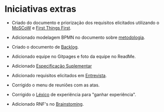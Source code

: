 # Iniciativas extras

- Criado do documento e priorização dos requisitos elicitados utilizando o [MoSCoW](../base/priorizacao/moscow.md) e [First Things First](../base/priorizacao/first_things_first.md). 

- Adicionado modelagem BPMN no documento sobre [metodologia](../base/metodologia.md).

- Criado o documento de [Backlog](./backlog.md).

- Adicionado equipe no Gitpages e foto da equipe no ReadMe.

- Adicionado [Especificação Suplementar](../base/iniciativas_extras/especificacao_suplementar.md)

- Adicionado requisitos elicitados em [Entrevista](../base/elicitacao/entrevista.md).

- Corrigido o menu de reuniões com as atas.

- Corrigido o [Léxico](./lexico.md) de experiência para "ganhar experiência".

- Adicionado RNF's no [Brainstoming](../base/elicitacao/brainstorming.md).